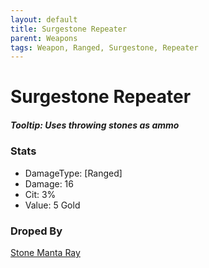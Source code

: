 ```yaml
---
layout: default
title: Surgestone Repeater
parent: Weapons
tags: Weapon, Ranged, Surgestone, Repeater
---
```


# Surgestone Repeater

##### Tooltip: *Uses throwing stones as ammo*

### Stats
- DamageType: [Ranged]
- Damage: 16
- Cit: 3%
- Value: 5 Gold

### Droped By
[Stone Manta Ray](https://ricklugtigheid.github.io/SupernovaMod/docs/npcs/bosses/stone_manta_ray)